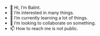- 👋 Hi, I’m Balint.
- 👀 I’m interested in many things.
- 🌱 I’m currently learning a lot of things.
- 💞️ I’m looking to collaborate on something.
- 📫 How to reach me is not public.

<!---
balint-luko/balint-luko is a ✨ special ✨ repository because its `README.md` (this file) appears on your GitHub profile.
You can click the Preview link to take a look at your changes.
--->
